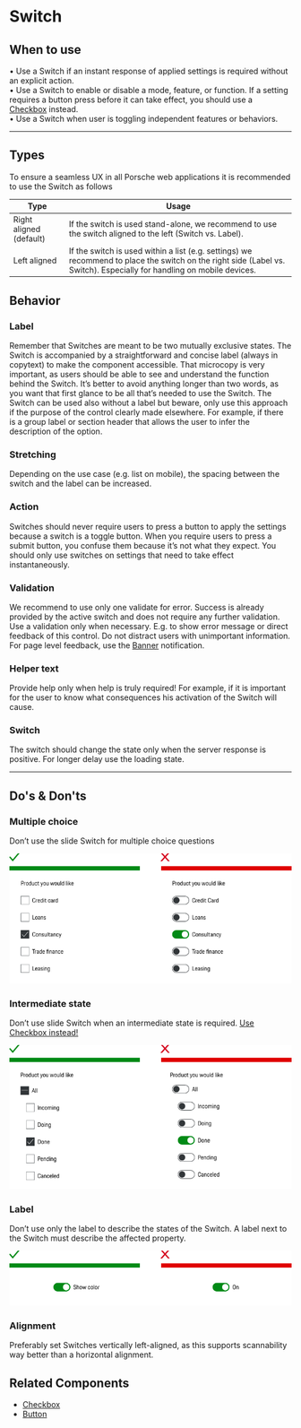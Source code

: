 # Switch

## When to use

• Use a Switch if an instant response of applied settings is required without an explicit action.  
• Use a Switch to enable or disable a mode, feature, or function. If a setting requires a button press before it can take effect, you should use a [Checkbox](#/components/checkbox-wrapper) instead.  
• Use a Switch when user is toggling independent features or behaviors.

---

## Types

To ensure a seamless UX in all Porsche web applications it is recommended to use the Switch as follows

| Type | Usage |
|----|----|
| Right aligned (default) | If the switch is used stand-alone, we recommend to use the switch aligned to the left (Switch vs. Label). |
| Left aligned | If the switch is used within a list (e.g. settings) we recommend to place the switch on the right side (Label vs. Switch). Especially for handling on mobile devices.|



## Behavior

### Label

Remember that Switches are meant to be two mutually exclusive states. The Switch is accompanied by a straightforward and concise label (always in copytext) to make the component accessible. That microcopy is very important, as users should be able to see and understand the function behind the Switch. It’s better to avoid anything longer than two words, as you want that first glance to be all that’s needed to use the Switch. The Switch can be used also without a label but beware, only use this approach if the purpose of the control clearly made elsewhere. For example, if there is a group label or section header that allows the user to infer the description of the option.

### Stretching

Depending on the use case (e.g. list on mobile), the spacing between the switch and the label can be increased. 

### Action

Switches should never require users to press a button to apply the settings because a switch is a toggle button. When you require users to press a submit button, you confuse them because it’s not what they expect. You should only use switches on settings that need to take effect instantaneously. 

### Validation

We recommend to use only one validate for error. Success is already provided by the active switch and does not require any further validation. Use a validation only when necessary. E.g. to show error message or direct feedback of this control. Do not distract users with unimportant information. For page level feedback, use the [Banner](#/components/banner) notification.


### Helper text

Provide help only when help is truly required! For example, if it is important for the user to know what consequences his activation of the Switch will cause.


### Switch

The switch should change the state only when the server response is positive. For longer delay use the loading state.


---

## Do's & Don'ts

### Multiple choice

Don’t use the slide Switch for multiple choice questions

![Multiple choice questions](./assets/switch-multiple_choice.png)

### Intermediate state

Don’t use slide Switch when an intermediate state is required. [Use Checkbox instead!](#/components/checkbox-wrapper)

![Intermediate state](./assets/switch-intermediate-state.png)

### Label

Don’t use only the label to describe the states of the Switch. A label next to the Switch must describe the affected property.

![Switch Label](./assets/switch-label.png)

### Alignment

Preferably set Switches vertically left-aligned, as this supports scannability way better than a horizontal alignment.


## Related Components

- [Checkbox](#/components/checkbox)
- [Button](#/components/button)